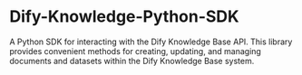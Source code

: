 # Dify-Knowledge-Python-SDK
A Python SDK for interacting with the Dify Knowledge Base API. This library provides convenient methods for creating, updating, and managing documents and datasets within the Dify Knowledge Base system.
